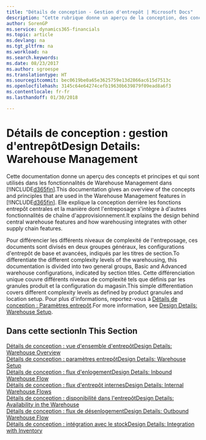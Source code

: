 ```yaml
---
title: "Détails de conception - Gestion d'entrepôt | Microsoft Docs"
description: "Cette rubrique donne un aperçu de la conception, des concepts et des principes associés aux fonctionnalités de gestion d'entrepôt dans Finance and Operations, Business edition."
author: SorenGP
ms.service: dynamics365-financials
ms.topic: article
ms.devlang: na
ms.tgt_pltfrm: na
ms.workload: na
ms.search.keywords: 
ms.date: 08/23/2017
ms.author: sgroespe
ms.translationtype: HT
ms.sourcegitcommit: bec0619be0a65e3625759e13d2866ac615d7513c
ms.openlocfilehash: 3145c64e64274cefb19630b639879f09ead8a6f3
ms.contentlocale: fr-fr
ms.lasthandoff: 01/30/2018

---
```

# <a name="design-details-warehouse-management"></a><span data-ttu-id="0f0df-103">Détails de conception : gestion d'entrepôt</span><span class="sxs-lookup"><span data-stu-id="0f0df-103">Design Details: Warehouse Management</span></span>
<span data-ttu-id="0f0df-104">Cette documentation donne un aperçu des concepts et principes et qui sont utilisés dans les fonctionnalités de Warehouse Management dans [!INCLUDE[d365fin](includes/d365fin_md.md)].</span><span class="sxs-lookup"><span data-stu-id="0f0df-104">This documentation gives an overview of the concepts and principles that are used in the Warehouse Management features in [!INCLUDE[d365fin](includes/d365fin_md.md)].</span></span> <span data-ttu-id="0f0df-105">Elle explique la conception derrière les fonctions entrepôt centrales et la manière dont l'entreposage s'intègre à d'autres fonctionnalités de chaîne d'approvisionnement.</span><span class="sxs-lookup"><span data-stu-id="0f0df-105">It explains the design behind central warehouse features and how warehousing integrates with other supply chain features.</span></span>  

<span data-ttu-id="0f0df-106">Pour différencier les différents niveaux de complexité de l'entreposage, ces documents sont divisés en deux groupes généraux, les configurations d'entrepôt de base et avancées, indiqués par les titres de section.</span><span class="sxs-lookup"><span data-stu-id="0f0df-106">To differentiate the different complexity levels of the warehousing, this documentation is divided into two general groups, Basic and Advanced warehouse configurations, indicated by section titles.</span></span> <span data-ttu-id="0f0df-107">Cette différenciation unique couvre différents niveaux de complexité tels que définis par les granules produit et la configuration du magasin.</span><span class="sxs-lookup"><span data-stu-id="0f0df-107">This simple differentiation covers different complexity levels as defined by product granules and location setup.</span></span> <span data-ttu-id="0f0df-108">Pour plus d'informations, reportez\-vous à [Détails de conception : Paramètres entrepôt](design-details-warehouse-setup.md).</span><span class="sxs-lookup"><span data-stu-id="0f0df-108">For more information, see [Design Details: Warehouse Setup](design-details-warehouse-setup.md).</span></span>  

## <a name="in-this-section"></a><span data-ttu-id="0f0df-109">Dans cette section</span><span class="sxs-lookup"><span data-stu-id="0f0df-109">In This Section</span></span>  
[<span data-ttu-id="0f0df-110">Détails de conception : vue d'ensemble d'entrepôt</span><span class="sxs-lookup"><span data-stu-id="0f0df-110">Design Details: Warehouse Overview</span></span>](design-details-warehouse-overview.md)  
[<span data-ttu-id="0f0df-111">Détails de conception : paramètres entrepôt</span><span class="sxs-lookup"><span data-stu-id="0f0df-111">Design Details: Warehouse Setup</span></span>](design-details-warehouse-setup.md)  
[<span data-ttu-id="0f0df-112">Détails de conception : flux d'enlogement</span><span class="sxs-lookup"><span data-stu-id="0f0df-112">Design Details: Inbound Warehouse Flow</span></span>](design-details-inbound-warehouse-flow.md)  
[<span data-ttu-id="0f0df-113">Détails de conception : flux d'entrepôt internes</span><span class="sxs-lookup"><span data-stu-id="0f0df-113">Design Details: Internal Warehouse Flows</span></span>](design-details-internal-warehouse-flows.md)  
[<span data-ttu-id="0f0df-114">Détails de conception : disponibilité dans l'entrepôt</span><span class="sxs-lookup"><span data-stu-id="0f0df-114">Design Details: Availability in the Warehouse</span></span>](design-details-availability-in-the-warehouse.md)  
[<span data-ttu-id="0f0df-115">Détails de conception : flux de désenlogement</span><span class="sxs-lookup"><span data-stu-id="0f0df-115">Design Details: Outbound Warehouse Flow</span></span>](design-details-outbound-warehouse-flow.md)  
[<span data-ttu-id="0f0df-116">Détails de conception : intégration avec le stock</span><span class="sxs-lookup"><span data-stu-id="0f0df-116">Design Details: Integration with Inventory</span></span>](design-details-integration-with-inventory.md)

